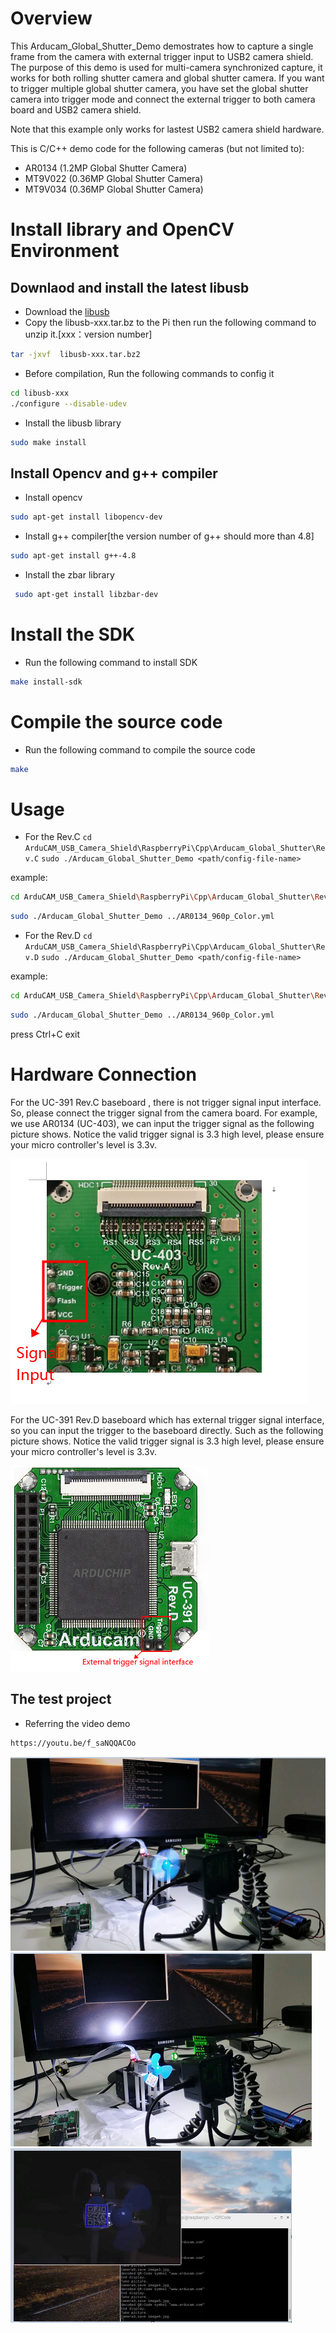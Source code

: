 # Overview
This Arducam_Global_Shutter_Demo demostrates how to capture a single frame from the camera with external trigger input to USB2 camera shield.
The purpose of this demo is used for multi-camera synchronized capture, it works for both rolling shutter camera and global shutter camera. 
If you want to trigger multiple global shutter camera, you have set the global shutter camera into trigger mode and connect the external trigger to both camera board and USB2 camera shield.

Note that this example only works for lastest USB2 camera shield hardware.

This is C/C++ demo code for the following cameras (but not limited to):
- AR0134 (1.2MP Global Shutter Camera)
- MT9V022 (0.36MP Global Shutter Camera)
- MT9V034 (0.36MP Global Shutter Camera)
 
# Install library and OpenCV Environment
## Downlaod and install the latest libusb 
- Download the [libusb](https://sourceforge.net/projects/libusb/files/libusb-1.0/) 
- Copy the libusb-xxx.tar.bz to the Pi then run the following command to unzip it.[xxx：version number]
```Bash
tar -jxvf  libusb-xxx.tar.bz2  
```
- Before compilation, Run the following commands to config it  
```Bash
cd libusb-xxx 
./configure --disable-udev
```
- Install the libusb library 
```Bash
sudo make install
```
## Install Opencv and g++ compiler
- Install opencv
```Bash
sudo apt-get install libopencv-dev
```
- Install g++ compiler[the version number of g++ should more than 4.8]
```Bash 
sudo apt-get install g++-4.8
```
- Install the zbar library
```Bash
 sudo apt-get install libzbar-dev
```

# Install the SDK
- Run the following command to install SDK
```Bash
make install-sdk
```
# Compile the source code
- Run the following command to compile the source code 
```Bash
make
```
# Usage
- For the Rev.C
 `cd ArduCAM_USB_Camera_Shield\RaspberryPi\Cpp\Arducam_Global_Shutter\Rev.C`
 `sudo ./Arducam_Global_Shutter_Demo <path/config-file-name>`	
 
 example:
 ```bash
 cd ArduCAM_USB_Camera_Shield\RaspberryPi\Cpp\Arducam_Global_Shutter\Rev.C
 ```
 ```bash
 sudo ./Arducam_Global_Shutter_Demo ../AR0134_960p_Color.yml
 ```
 - For the Rev.D
 `cd ArduCAM_USB_Camera_Shield\RaspberryPi\Cpp\Arducam_Global_Shutter\Rev.D`
 `sudo ./Arducam_Global_Shutter_Demo <path/config-file-name>`	
 
 example:
 ```bash
 cd ArduCAM_USB_Camera_Shield\RaspberryPi\Cpp\Arducam_Global_Shutter\Rev.D
 ```
 ```bash
 sudo ./Arducam_Global_Shutter_Demo ../AR0134_960p_Color.yml
 ```
 press Ctrl+C exit
 
# Hardware Connection
For the UC-391 Rev.C baseboard , there is not trigger signal input interface. 
So, please connect the trigger signal from the camera board. For example, 
we use AR0134 (UC-403), we can input the trigger signal as the following 
picture shows. Notice the valid trigger signal is 3.3 high level, please 
ensure your micro controller's level is 3.3v.

![Alt text]( https://github.com/ArduCAM/ArduCAM_USB_Camera_Shield/blob/master/Data/Arducam_UC-403.png)

For the UC-391 Rev.D baseboard which has external trigger signal interface, 
so you can input the trigger to the baseboard directly. Such as the following 
picture shows. Notice the valid trigger signal is 3.3 high level, please 
ensure your micro controller's level is 3.3v.

![Alt text]( https://github.com/ArduCAM/ArduCAM_USB_Camera_Shield/blob/master/Data/Arducam_UC-391_Rev_D.png)

## The test project
- Referring the video demo 
```bash
https://youtu.be/f_saNQQACOo 
```
 ![Alt text]( https://github.com/ArduCAM/ArduCAM_USB_Camera_Shield/blob/master/Data/Arducam_Global_Shutter_Shoow1.png)
 ![Alt text]( https://github.com/ArduCAM/ArduCAM_USB_Camera_Shield/blob/master/Data/Arducam_Global_Shutter_Shoow2.png)
 ![Alt text]( https://github.com/ArduCAM/ArduCAM_USB_Camera_Shield/blob/master/Data/Arducam_Global_Shutter_Shoow3.png)
 
 

 

